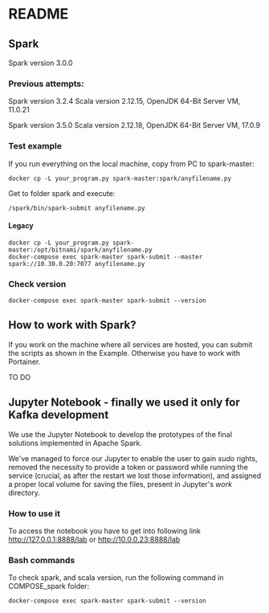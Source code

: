 # README

## Spark

Spark version 3.0.0

### Previous attempts:

Spark version 3.2.4
Scala version 2.12.15, OpenJDK 64-Bit Server VM, 11.0.21

Spark version 3.5.0
Scala version 2.12.18, OpenJDK 64-Bit Server VM, 17.0.9

### Test example

If you run everything on the local machine, copy from PC to spark-master:

```
docker cp -L your_program.py spark-master:spark/anyfilename.py
```

Get to folder spark and execute:

```
/spark/bin/spark-submit anyfilename.py
```

#### Legacy

```
docker cp -L your_program.py spark-master:/opt/bitnami/spark/anyfilename.py
docker-compose exec spark-master spark-submit --master spark://10.30.0.20:7077 anyfilename.py
```

### Check version

```
docker-compose exec spark-master spark-submit --version
```

## How to work with Spark?

If you work on the machine where all services are hosted, you can submit the scripts as shown in the Example. Otherwise you have to work with Portainer.

TO DO

## Jupyter Notebook - finally we used it only for Kafka development

We use the Jupyter Notebook to develop the prototypes of the final solutions implemented in Apache Spark.

We've managed to force our Jupyter to enable the user to gain *sudo* rights, removed the necessity to provide a token or password while running the service (crucial, as after the restart we lost those information), and assigned a proper local volume for saving the files, present in Jupyter's *work* directory.

### How to use it

To access the notebook you have to get into following link http://127.0.0.1:8888/lab or http://10.0.0.23:8888/lab

### Bash commands

To check spark, and scala version, run the following command in COMPOSE_spark folder:

```
docker-compose exec spark-master spark-submit --version
```

